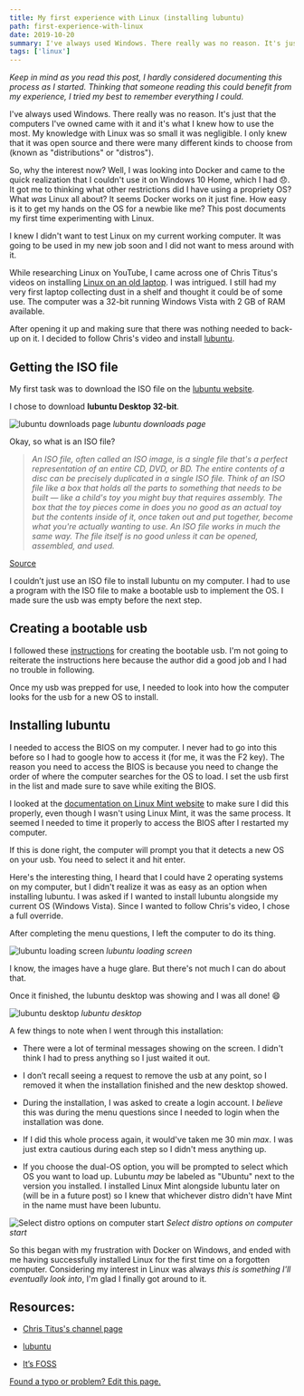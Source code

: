 ```yaml
---
title: My first experience with Linux (installing lubuntu)
path: first-experience-with-linux
date: 2019-10-20
summary: I've always used Windows. There really was no reason. It's just that the computers I've owned came with it and it's what I knew how to use the most. My knowledge with Linux was so small it was negligible. I only knew that it was open source and there were many different kinds to choose from (known as distributions, or "distros").
tags: ['linux']
---
```


_Keep in mind as you read this post, I hardly considered documenting this process as I started. Thinking that someone reading this could benefit from my experience, I tried my best to remember everything I could._

I've always used Windows. There really was no reason. It's just that the computers I've owned came with it and it's what I knew how to use the most. My knowledge with Linux was so small it was negligible. I only knew that it was open source and there were many different kinds to choose from (known as "distributions" or "distros").

So, why the interest now? Well, I was looking into Docker and came to the quick realization that I couldn't use it on Windows 10 Home, which I had :disappointed:. It got me to thinking what other restrictions did I have using a propriety OS? What _was_ Linux all about? It seems Docker works on it just fine. How easy is it to get my hands on the OS for a newbie like me? This post documents my first time experimenting with Linux.

I knew I didn't want to test Linux on my current working computer. It was going to be used in my new job soon and I did not want to mess around with it.

While researching Linux on YouTube, I came across one of Chris Titus's videos on installing [Linux on an old laptop](https://www.youtube.com/watch?v=21TFcUIPlS0). I was intrigued. I still had my very first laptop collecting dust in a shelf and thought it could be of some use. The computer was a 32-bit running Windows Vista with 2 GB of RAM available.

After opening it up and making sure that there was nothing needed to back-up on it. I decided to follow Chris's video and install [lubuntu](https://lubuntu.net/).

## Getting the ISO file

My first task was to download the ISO file on the [lubuntu website](https://lubuntu.net/downloads/). 

I chose to download **lubuntu Desktop 32-bit**.

![lubuntu downloads page](./images/2019-10-20/lubuntu-install-page.png)
_lubuntu downloads page_

Okay, so what is an ISO file?

> _An ISO file, often called an ISO image, is a single file that's a perfect representation of an entire CD, DVD, or BD. The entire contents of a disc can be precisely duplicated in a single ISO file.
> Think of an ISO file like a box that holds all the parts to something that needs to be built — like a child's toy you might buy that requires assembly. The box that the toy pieces come in does you no good as an actual toy but the contents inside of it, once taken out and put together, become what you're actually wanting to use.
> An ISO file works in much the same way. The file itself is no good unless it can be opened, assembled, and used._

[Source](https://www.lifewire.com/iso-file-2625923)

I couldn’t just use an ISO file to install lubuntu on my computer. I had to use a program with the ISO file to make a bootable usb to implement the OS. I made sure the usb was empty before the next step.

## Creating a bootable usb

I followed these [instructions](https://www.instructables.com/id/Install-any-linux-from-a-usb-the-easy-way/) for creating the bootable usb. I'm not going to reiterate the instructions here because the author did a good job and I had no trouble in following.

Once my usb was prepped for use, I needed to look into how the computer looks for the usb for a new OS to install.

## Installing lubuntu

I needed to access the BIOS on my computer. I never had to go into this before so I had to google how to access it (for me, it was the F2 key). The reason you need to access the BIOS is because you need to change the order of where the computer searches for the OS to load. I set the usb first in the list and made sure to save while exiting the BIOS.

I looked at the [documentation on Linux Mint website](https://linuxmint-installation-guide.readthedocs.io/en/latest/boot.html) to make sure I did this properly, even though I wasn't using Linux Mint, it was the same process. It seemed I needed to time it properly to access the BIOS after I restarted my computer.

If this is done right, the computer will prompt you that it detects a new OS on your usb. You need to select it and hit enter. 

Here's the interesting thing, I heard that I could have 2 operating systems on my computer, but I didn't realize it was as easy as an option when installing lubuntu. I was asked if I wanted to install lubuntu alongside my current OS (Windows Vista). Since I wanted to follow Chris's video, I chose a full override.

After completing the menu questions, I left the computer to do its thing.

![lubuntu loading screen](./images/2019-10-20/lubuntu-loading.jpg)
_lubuntu loading screen_

I know, the images have a huge glare. But there's not much I can do about that.

Once it finished, the lubuntu desktop was showing and I was all done! :smile:

![lubuntu desktop](./images/2019-10-20/lubuntu-desktop.jpg)
_lubuntu desktop_

A few things to note when I went through this installation:

- There were a lot of terminal messages showing on the screen. I didn't think I had to press anything so I just waited it out.

- I don’t recall seeing a request to remove the usb at any point, so I removed it when the installation finished and the new desktop showed.

- During the installation, I was asked to create a login account. I _believe_ this was during the menu questions since I needed to login when the installation was done.

- If I did this whole process again, it would've taken me 30 min _max_. I was just extra cautious during each step so I didn't mess anything up.

- If you choose the dual-OS option, you will be prompted to select which OS you want to load up. Lubuntu _may_ be labeled as "Ubuntu" next to the version you installed. I installed Linux Mint alongside lubuntu later on (will be in a future post) so I knew that whichever distro didn't have Mint in the name must have been lubuntu.

![Select distro options on computer start](./images/2019-10-20/lubuntu-select.jpg)
_Select distro options on computer start_

So this began with my frustration with Docker on Windows, and ended with me having successfully installed Linux for the first time on a forgotten computer. Considering my interest in Linux was always _this is something I'll eventually look into_, I'm glad I finally got around to it.  

## Resources:

- [Chris Titus's channel page](https://www.youtube.com/channel/UCg6gPGh8HU2U01vaFCAsvmQ)

- [lubuntu](https://lubuntu.net/)

- [It’s FOSS](https://itsfoss.com/)

[Found a typo or problem? Edit this page.]()